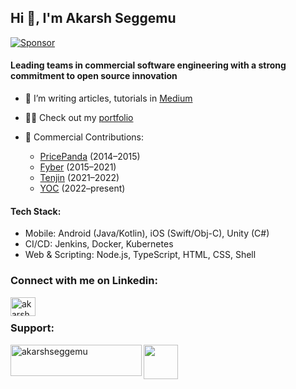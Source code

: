 <h2 align="left">Hi 👋, I'm Akarsh Seggemu</h2>

[![Sponsor](https://img.shields.io/badge/Sponsor%20me-GitHub-orange?logo=github)](https://github.com/sponsors/akarsh)

<h4 align="left">Leading teams in commercial software engineering with a strong commitment to open source innovation</h4>

- 🔭 I’m writing articles, tutorials in [Medium](https://medium.com/@akarshseggemu)

- 👨‍💻 Check out my [portfolio](https://akarsh.github.io)

- 💼 Commercial Contributions:

    - [PricePanda](https://github.com/sagitpanda) (2014–2015)
    - [Fyber](https://github.com/aseggemu-fyber) (2015–2021)
    - [Tenjin](https://github.com/akarsh-tenjin) (2021–2022)
    - [YOC](https://github.com/aseggemu-yoc) (2022–present)

<h4 align="left">Tech Stack:</h4>

- Mobile: Android (Java/Kotlin), iOS (Swift/Obj-C), Unity (C#)
- CI/CD: Jenkins, Docker, Kubernetes
- Web & Scripting: Node.js, TypeScript, HTML, CSS, Shell

<h3 align="left">Connect with me on Linkedin:</h3>
<p align="left">
<a href="https://linkedin.com/in/akarshseggemu" target="blank"><img align="left" src="https://cdn.jsdelivr.net/npm/simple-icons@3.0.1/icons/linkedin.svg" alt="akarshseggemu" height="30" width="40" /></a>
</p>

<br />

<h3 align="left">Support:</h3>

<p><a href="https://www.buymeacoffee.com/akarshseggemu"> <img align="left" src="https://cdn.buymeacoffee.com/buttons/v2/default-yellow.png" height="50" width="210" alt="akarshseggemu" /></a></p>
<p align="left"><a href="https://www.buymeacoffee.com/akarshseggemu"> <img src="https://user-images.githubusercontent.com/845598/236625037-59627ee6-5e22-4893-9292-1c20aa4de5a3.png" height="55" width="55" /></a></p>

